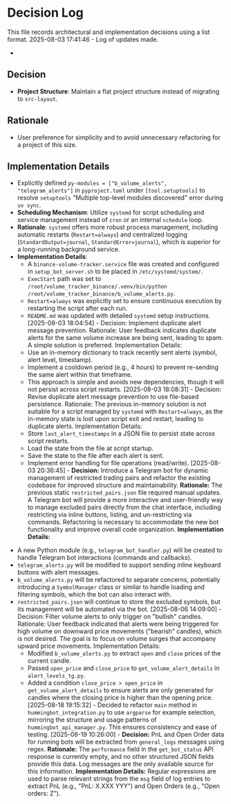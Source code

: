 # Decision Log

This file records architectural and implementation decisions using a list format.
2025-08-03 17:41:46 - Log of updates made.

*

## Decision

*   **Project Structure**: Maintain a flat project structure instead of migrating to `src-layout`.

## Rationale

*   User preference for simplicity and to avoid unnecessary refactoring for a project of this size.

## Implementation Details

*   Explicitly defined `py-modules = ["b_volume_alerts", "telegram_alerts"]` in `pyproject.toml` under `[tool.setuptools]` to resolve `setuptools` "Multiple top-level modules discovered" error during `uv sync`.
*   **Scheduling Mechanism**: Utilize `systemd` for script scheduling and service management instead of `cron` or an internal `schedule` loop.
*   **Rationale**: `systemd` offers more robust process management, including automatic restarts (`Restart=always`) and centralized logging (`StandardOutput=journal`, `StandardError=journal`), which is superior for a long-running background service.
*   **Implementation Details**:
    *   A `binance-volume-tracker.service` file was created and configured in `setup_bot_server.sh` to be placed in `/etc/systemd/system/`.
    *   `ExecStart` path was set to `/root/volume_tracker_binance/.venv/bin/python /root/volume_tracker_binance/b_volume_alerts.py`.
    *   `Restart=always` was explicitly set to ensure continuous execution by restarting the script after each run.
    *   `README.md` was updated with detailed `systemd` setup instructions.
[2025-08-03 18:04:54] - Decision: Implement duplicate alert message prevention.
Rationale: User feedback indicates duplicate alerts for the same volume increase are being sent, leading to spam. A simple solution is preferred.
Implementation Details:
    - Use an in-memory dictionary to track recently sent alerts (symbol, alert level, timestamp).
    - Implement a cooldown period (e.g., 4 hours) to prevent re-sending the same alert within that timeframe.
    - This approach is simple and avoids new dependencies, though it will not persist across script restarts.
[2025-08-03 18:08:31] - Decision: Revise duplicate alert message prevention to use file-based persistence.
Rationale: The previous in-memory solution is not suitable for a script managed by `systemd` with `Restart=always`, as the in-memory state is lost upon script exit and restart, leading to duplicate alerts.
Implementation Details:
    - Store `last_alert_timestamps` in a JSON file to persist state across script restarts.
    - Load the state from the file at script startup.
    - Save the state to the file after each alert is sent.
    - Implement error handling for file operations (read/write).
[2025-08-03 20:36:45] - **Decision:** Introduce a Telegram bot for dynamic management of restricted trading pairs and refactor the existing codebase for improved structure and maintainability.
**Rationale:** The previous static `restricted_pairs.json` file required manual updates. A Telegram bot will provide a more interactive and user-friendly way to manage excluded pairs directly from the chat interface, including restricting via inline buttons, listing, and un-restricting via commands. Refactoring is necessary to accommodate the new bot functionality and improve overall code organization.
**Implementation Details:**
- A new Python module (e.g., `telegram_bot_handler.py`) will be created to handle Telegram bot interactions (commands and callbacks).
- `telegram_alerts.py` will be modified to support sending inline keyboard buttons with alert messages.
- `b_volume_alerts.py` will be refactored to separate concerns, potentially introducing a `SymbolManager` class or similar to handle loading and filtering symbols, which the bot can also interact with.
- `restricted_pairs.json` will continue to store the excluded symbols, but its management will be automated via the bot.
[2025-08-06 14:09:00] - Decision: Filter volume alerts to only trigger on "bullish" candles.
Rationale: User feedback indicated that alerts were being triggered for high volume on downward price movements ("bearish" candles), which is not desired. The goal is to focus on volume surges that accompany upward price movements.
Implementation Details:
    - Modified `b_volume_alerts.py` to extract `open` and `close` prices of the current candle.
    - Passed `open_price` and `close_price` to `get_volume_alert_details` in `alert_levels_tg.py`.
    - Added a condition `close_price > open_price` in `get_volume_alert_details` to ensure alerts are only generated for candles where the closing price is higher than the opening price.
[2025-08-18 19:15:32] - Decided to refactor `main` method in `hummingbot_integration.py` to use `argparse` for example selection, mirroring the structure and usage patterns of `hummingbot_api_manager.py`. This ensures consistency and ease of testing.
[2025-08-19 10:26:00] - **Decision:** PnL and Open Order data for running bots will be extracted from `general_logs` messages using regex.
**Rationale:** The `performance` field in the `get_bot_status` API response is currently empty, and no other structured JSON fields provide this data. Log messages are the only available source for this information.
**Implementation Details:** Regular expressions are used to parse relevant strings from the `msg` field of log entries to extract PnL (e.g., "PnL: X.XXX YYY") and Open Orders (e.g., "Open orders: Z").